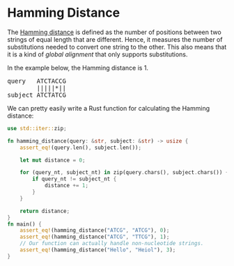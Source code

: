 # Hamming Distance
The [Hamming distance](https://en.wikipedia.org/wiki/Hamming_distance) is defined as the number of positions between two strings of equal length that are different. Hence, it measures the number of substitutions needed to convert one string to the other. This also means that it is a kind of *global alignment* that only supports substitutions.

In the example below, the Hamming distance is 1.
<pre>
query   ATCTACCG
        |||||*||
subject ATCTATCG
</pre>

We can pretty easily write a Rust function for calculating the Hamming distance:

```rust
use std::iter::zip;

fn hamming_distance(query: &str, subject: &str) -> usize {
    assert_eq!(query.len(), subject.len());

    let mut distance = 0;

    for (query_nt, subject_nt) in zip(query.chars(), subject.chars()) {
        if query_nt != subject_nt {
            distance += 1;
        }
    }

    return distance;
}
fn main() {
    assert_eq!(hamming_distance("ATCG", "ATCG"), 0);
    assert_eq!(hamming_distance("ATCG", "TTCG"), 1);
    // Our function can actually handle non-nucleotide strings.
    assert_eq!(hamming_distance("Hello", "Heiol"), 3);
}
```
